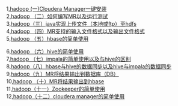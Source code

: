 1,<a href = "https://github.com/nannan0713/hadoop/blob/master/Cloudera%20Manager%E4%B8%80%E9%94%AE%E5%AE%89%E8%A3%85.md"  >hadoop (一)Cloudera Manager一键安装</a></br>
2,<a href = "https://blog.csdn.net/qiyongkang520/article/details/50988496"  >hadoop （二）如何编写MR以及运行测试</a></br>
3,<a href = "https://blog.csdn.net/qiyongkang520/article/details/50993313"  >hadoop（三）java实现上传文件（本地或ftp）至hdfs</a></br>
4,<a href = "https://blog.csdn.net/qiyongkang520/article/details/51005101"  >hadoop （四）MR支持的输入文件格式以及输出文件格式</a></br>
5,<a href = "https://blog.csdn.net/qiyongkang520/article/details/51030593"  >hadoop （五）hbase的简单使用</a></br>

6,<a href = "https://blog.csdn.net/qiyongkang520/article/details/51058470"  >hadoop （六）hive的简单使用</a></br>
7,<a href = "https://blog.csdn.net/qiyongkang520/article/details/51067803"  >hadoop （七）impala的简单使用以及与hive的区别</a></br>
8,<a href = "https://blog.csdn.net/qiyongkang520/article/details/51079762"  >hadoop（八）hbase与hive的数据同步以及hive与impala的数据同步</a></br>
9,<a href = "https://blog.csdn.net/qiyongkang520/article/details/51113477"  >hadoop（九）MR将结果输出到数据库（DB）</a></br>
10,<a href = "https://blog.csdn.net/qiyongkang520/article/details/51125592"  >hadoop （十）MR将结果输出到hbase</a></br>
11,<a href = "https://blog.csdn.net/qiyongkang520/article/details/51137044"  >hadoop（十一）Zookeeper的简单使用</a></br>
12,<a href = "https://blog.csdn.net/qiyongkang520/article/details/51320795">hadoop（十二）cloudera manager的简单使用</a></br>

